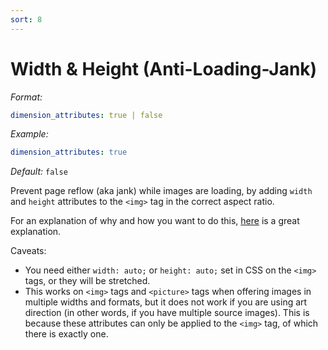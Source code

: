 ```yaml
---
sort: 8
---
```


# Width & Height (Anti-Loading-Jank)

_Format:_

```yml
dimension_attributes: true | false
```

_Example:_

```yml
dimension_attributes: true
```

_Default:_ `false`

Prevent page reflow (aka jank) while images are loading, by adding `width` and
`height` attributes to the `<img>` tag in the correct aspect ratio.

For an explanation of why and how you want to do this,
[here](https://youtu.be/4-d_SoCHeWE) is a great explanation.

Caveats: 
  * You need either `width: auto;` or `height: auto;` set in CSS on the `<img>`
  tags, or they will be stretched.
  * This works on `<img>` tags and `<picture>` tags when offering images in
  multiple widths and formats, but it does not work if you are using art
  direction (in other words, if you have multiple source images). This is
  because these attributes can only be applied to the `<img>` tag, of which
  there is exactly one.

